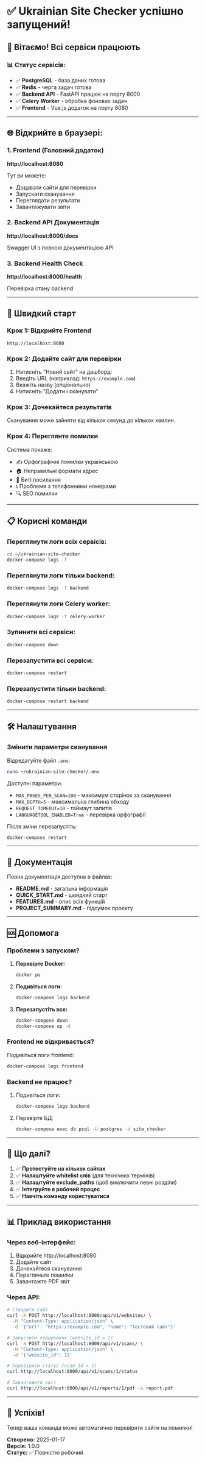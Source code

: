 # ✅ Ukrainian Site Checker успішно запущений!

## 🎉 Вітаємо! Всі сервіси працюють

### 📊 Статус сервісів:
- ✅ **PostgreSQL** - база даних готова
- ✅ **Redis** - черга задач готова
- ✅ **Backend API** - FastAPI працює на порту 8000
- ✅ **Celery Worker** - обробка фонових задач
- ✅ **Frontend** - Vue.js додаток на порту 8080

---

## 🌐 Відкрийте в браузері:

### 1. Frontend (Головний додаток)
**http://localhost:8080**

Тут ви можете:
- Додавати сайти для перевірки
- Запускати сканування
- Переглядати результати
- Завантажувати звіти

### 2. Backend API Документація
**http://localhost:8000/docs**

Swagger UI з повною документацією API

### 3. Backend Health Check
**http://localhost:8000/health**

Перевірка стану backend

---

## 🚀 Швидкий старт

### Крок 1: Відкрийте Frontend
```
http://localhost:8080
```

### Крок 2: Додайте сайт для перевірки
1. Натисніть "Новий сайт" на дашборді
2. Введіть URL (наприклад: `https://example.com`)
3. Вкажіть назву (опціонально)
4. Натисніть "Додати і сканувати"

### Крок 3: Дочекайтеся результатів
Сканування може зайняти від кількох секунд до кількох хвилин.

### Крок 4: Переглянте помилки
Система покаже:
- ✍️ Орфографічні помилки українською
- 🏠 Неправильні формати адрес
- 🔗 Биті посилання
- 📞 Проблеми з телефонними номерами
- 🔍 SEO помилки

---

## 📋 Корисні команди

### Переглянути логи всіх сервісів:
```bash
cd ~/ukrainian-site-checker
docker-compose logs -f
```

### Переглянути логи тільки backend:
```bash
docker-compose logs -f backend
```

### Переглянути логи Celery worker:
```bash
docker-compose logs -f celery-worker
```

### Зупинити всі сервіси:
```bash
docker-compose down
```

### Перезапустити всі сервіси:
```bash
docker-compose restart
```

### Перезапустити тільки backend:
```bash
docker-compose restart backend
```

---

## 🛠️ Налаштування

### Змінити параметри сканування

Відредагуйте файл `.env`:
```bash
nano ~/ukrainian-site-checker/.env
```

Доступні параметри:
- `MAX_PAGES_PER_SCAN=100` - максимум сторінок за сканування
- `MAX_DEPTH=5` - максимальна глибина обходу
- `REQUEST_TIMEOUT=10` - таймаут запитів
- `LANGUAGETOOL_ENABLED=True` - перевірка орфографії

Після зміни перезапустіть:
```bash
docker-compose restart
```

---

## 📖 Документація

Повна документація доступна в файлах:
- **README.md** - загальна інформація
- **QUICK_START.md** - швидкий старт
- **FEATURES.md** - опис всіх функцій
- **PROJECT_SUMMARY.md** - підсумок проекту

---

## 🆘 Допомога

### Проблеми з запуском?

1. **Перевірте Docker:**
   ```bash
   docker ps
   ```

2. **Подивіться логи:**
   ```bash
   docker-compose logs backend
   ```

3. **Перезапустіть все:**
   ```bash
   docker-compose down
   docker-compose up -d
   ```

### Frontend не відкривається?

Подивіться логи frontend:
```bash
docker-compose logs frontend
```

### Backend не працює?

1. Подивіться логи:
   ```bash
   docker-compose logs backend
   ```

2. Перевірте БД:
   ```bash
   docker-compose exec db psql -U postgres -d site_checker
   ```

---

## 🎯 Що далі?

1. ✅ **Протестуйте на кількох сайтах**
2. ✅ **Налаштуйте whitelist слів** (для технічних термінів)
3. ✅ **Налаштуйте exclude_paths** (щоб виключити певні розділи)
4. ✅ **Інтегруйте в робочий процес**
5. ✅ **Навчіть команду користуватися**

---

## 📊 Приклад використання

### Через веб-інтерфейс:
1. Відкрийте http://localhost:8080
2. Додайте сайт
3. Дочекайтеся сканування
4. Перегляньте помилки
5. Завантажте PDF звіт

### Через API:
```bash
# Створити сайт
curl -X POST http://localhost:8000/api/v1/websites/ \
  -H "Content-Type: application/json" \
  -d '{"url": "https://example.com", "name": "Тестовий сайт"}'

# Запустити сканування (website_id = 1)
curl -X POST http://localhost:8000/api/v1/scans/ \
  -H "Content-Type: application/json" \
  -d '{"website_id": 1}'

# Перевірити статус (scan_id = 1)
curl http://localhost:8000/api/v1/scans/1/status

# Завантажити звіт
curl http://localhost:8000/api/v1/reports/1/pdf -o report.pdf
```

---

## 🎉 Успіхів!

Тепер ваша команда може автоматично перевіряти сайти на помилки!

**Створено:** 2025-01-17  
**Версія:** 1.0.0  
**Статус:** ✅ Повністю робочий

